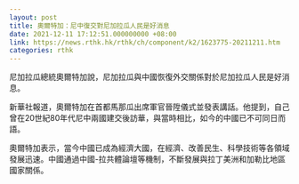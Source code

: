 ```yaml
---
layout: post
title: 奧爾特加：尼中復交對尼加拉瓜人民是好消息
date: 2021-12-11 17:12:51.000000000 +08:00
link: https://news.rthk.hk/rthk/ch/component/k2/1623775-20211211.htm
categories: rthk
---
```


尼加拉瓜總統奧爾特加說，尼加拉瓜與中國恢復外交關係對於尼加拉瓜人民是好消息。

新華社報道，奧爾特加在首都馬那瓜出席軍官晉陞儀式並發表講話。他提到，自己曾在20世紀80年代尼中兩國建交後訪華，與當時相比，如今的中國已不可同日而語。

奧爾特加表示，當今中國已成為經濟大國，在經濟、改善民生、科學技術等各領域發展迅速。中國通過中國-拉共體論壇等機制，不斷發展與拉丁美洲和加勒比地區國家關係。
